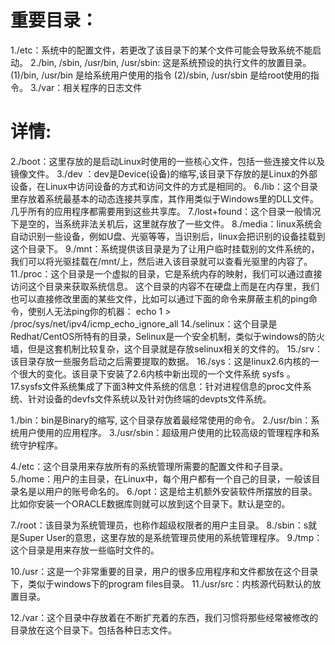 # 重要目录：
1./etc：系统中的配置文件，若更改了该目录下的某个文件可能会导致系统不能启动。
2./bin, /sbin, /usr/bin, /usr/sbin: 这是系统预设的执行文件的放置目录。
  (1)/bin, /usr/bin 是给系统用户使用的指令
  (2)/sbin, /usr/sbin 是给root使用的指令。
3./var：相关程序的日志文件

# 详情:
2./boot：这里存放的是启动Linux时使用的一些核心文件，包括一些连接文件以及镜像文件。
3./dev ：dev是Device(设备)的缩写,该目录下存放的是Linux的外部设备，在Linux中访问设备的方式和访问文件的方式是相同的。
6./lib：这个目录里存放着系统最基本的动态连接共享库，其作用类似于Windows里的DLL文件。几乎所有的应用程序都需要用到这些共享库。
7./lost+found：这个目录一般情况下是空的，当系统非法关机后，这里就存放了一些文件。
8./media：linux系统会自动识别一些设备，例如U盘、光驱等等，当识别后，linux会把识别的设备挂载到这个目录下。
9./mnt：系统提供该目录是为了让用户临时挂载别的文件系统的，我们可以将光驱挂载在/mnt/上，然后进入该目录就可以查看光驱里的内容了。
11./proc：这个目录是一个虚拟的目录，它是系统内存的映射，我们可以通过直接访问这个目录来获取系统信息。
这个目录的内容不在硬盘上而是在内存里，我们也可以直接修改里面的某些文件，比如可以通过下面的命令来屏蔽主机的ping命令，使别人无法ping你的机器：
echo 1 > /proc/sys/net/ipv4/icmp_echo_ignore_all
14./selinux：这个目录是Redhat/CentOS所特有的目录，Selinux是一个安全机制，类似于windows的防火墙，但是这套机制比较复杂，这个目录就是存放selinux相关的文件的。
15./srv：该目录存放一些服务启动之后需要提取的数据。
16./sys：这是linux2.6内核的一个很大的变化。该目录下安装了2.6内核中新出现的一个文件系统 sysfs 。
17.sysfs文件系统集成了下面3种文件系统的信息：针对进程信息的proc文件系统、针对设备的devfs文件系统以及针对伪终端的devpts文件系统。


1./bin：bin是Binary的缩写, 这个目录存放着最经常使用的命令。
2./usr/bin：系统用户使用的应用程序。
3./usr/sbin：超级用户使用的比较高级的管理程序和系统守护程序。

4./etc：这个目录用来存放所有的系统管理所需要的配置文件和子目录。
5./home：用户的主目录，在Linux中，每个用户都有一个自己的目录，一般该目录名是以用户的账号命名的。
6./opt：这是给主机额外安装软件所摆放的目录。比如你安装一个ORACLE数据库则就可以放到这个目录下。默认是空的。

7./root：该目录为系统管理员，也称作超级权限者的用户主目录。
8./sbin：s就是Super User的意思，这里存放的是系统管理员使用的系统管理程序。
9./tmp：这个目录是用来存放一些临时文件的。

10./usr：这是一个非常重要的目录，用户的很多应用程序和文件都放在这个目录下，类似于windows下的program files目录。
11./usr/src：内核源代码默认的放置目录。

12./var：这个目录中存放着在不断扩充着的东西，我们习惯将那些经常被修改的目录放在这个目录下。包括各种日志文件。
